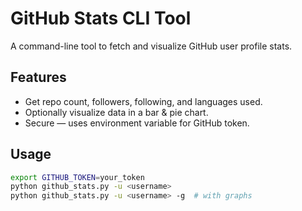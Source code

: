 # GitHub Stats CLI Tool

A command-line tool to fetch and visualize GitHub user profile stats.

## Features
- Get repo count, followers, following, and languages used.
- Optionally visualize data in a bar & pie chart.
- Secure — uses environment variable for GitHub token.

## Usage

```bash
export GITHUB_TOKEN=your_token
python github_stats.py -u <username>
python github_stats.py -u <username> -g  # with graphs
